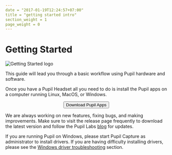 ```yaml
---
date = "2017-01-19T12:24:57+07:00"
title = "getting started intro"
section_weight = 1
page_weight = 0
---
```


# Getting Started

<img class="img-xs" src="../../images/icons/Pupil_Logo_wiki-03.webp" alt="Getting Started logo">

This guide will lead you through a basic workflow using Pupil hardware and software.

Once you have a Pupil Headset all you need to do is install the Pupil apps on a computer running Linux, MacOS, or Windows.

<div class="content-container padTop--1 padBottom--1" style="clear:none;">
  <p align="center">
    <a href="https://github.com/pupil-labs/pupil/releases/latest">
      <button class="ui-button">Download Pupil Apps</button>
    </a>
  </p>
</div>

We are always working on new features, fixing bugs, and making improvements. Make sure to visit the release page frequently to download the latest version and follow the Pupil Labs [blog](https://pupil-labs.com/blog "Pupil Labs Blog") for updates.

<aside class="notice">
If you are running Pupil on Windows, please start Pupil Capture as administrator to install drivers. If you are having difficulty installing drivers, please see the <a href="#troubleshooting" title="Windows driver troubleshooting">Windows driver troubleshooting</a> section.
</aside>
